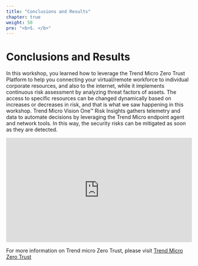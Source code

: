 ```yaml
---
title: "Conclusions and Results"
chapter: true
weight: 50
pre: "<b>5. </b>"
---
```


# Conclusions and Results

In this workshop, you learned how to leverage the Trend Micro Zero Trust Platform to help you connecting your virtual/remote workforce to individual corporate resources, and also to the internet, while it implements continuous risk assessment by analyzing threat factors of assets. The access to specific resources can be changed dynamically based on increases or decreases in risk, and that is what we saw happening in this workshop. Trend Micro Vision One™ Risk Insights gathers telemetry and data to automate decisions by leveraging the Trend Micro endpoint agent and network tools. In this way, the security risks can be mitigated as soon as they are detected.

<div style="width:100%"><div style="height:0;padding-bottom:56.25%;position:relative;width:100%"><iframe allowfullscreen="" frameBorder="0" height="100%" src="https://giphy.com/embed/iImpuBpggDgmivukw2/video" style="left:0;position:absolute;top:0" width="100%"></iframe></div></div>


For more information on Trend micro Zero Trust, please visit [Trend Micro Zero Trust](https://www.trendmicro.com/en_us/business/products/network/zero-trust-secure-access.html)
